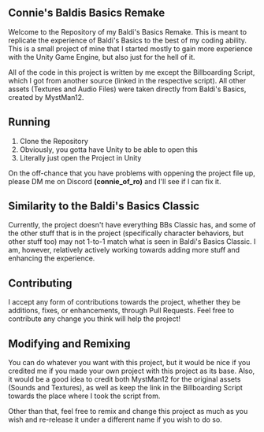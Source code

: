 ## Connie's Baldis Basics Remake
Welcome to the Repository of my Baldi's Basics Remake. This is meant to replicate the experience of Baldi's Basics to the best of my coding ability.
This is a small project of mine that I started mostly to gain more experience with the Unity Game Engine, but also just for the hell of it.

All of the code in this project is written by me except the Billboarding Script, which I got from another source (linked in the respective script).
All other assets (Textures and Audio Files) were taken directly from Baldi's Basics, created by MystMan12.

## Running
1) Clone the Repository
2) Obviously, you gotta have Unity to be able to open this
3) Literally just open the Project in Unity

On the off-chance that you have problems with oppening the project file up, please DM me on Discord **(connie_of_ro)** and I'll see if I can fix it.

## Similarity to the Baldi's Basics Classic
Currently, the project doesn't have everything BBs Classic has, and some of the other stuff that is in the project (specifically character behaviors, but other stuff too) may not 1-to-1 match what is seen in Baldi's Basics Classic.
I am, however, relatively actively working towards adding more stuff and enhancing the experience.

## Contributing
I accept any form of contributions towards the project, whether they be additions, fixes, or enhancements, through Pull Requests.
Feel free to contribute any change you think will help the project!

## Modifying and Remixing
You can do whatever you want with this project, but it would be nice if you credited me if you made your own project with this project as its base.
Also, it would be a good idea to credit both MystMan12 for the original assets (Sounds and Textures), as well as keep the link in the Billboarding Script towards the place where I took the script from.

Other than that, feel free to remix and change this project as much as you wish and re-release it under a different name if you wish to do so.
